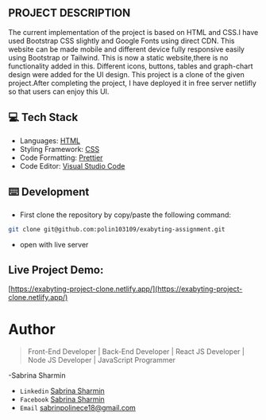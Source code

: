 ## PROJECT DESCRIPTION

The current implementation of the project is based on HTML and CSS.I have used Bootstrap CSS slightly and Google Fonts using direct CDN. This website can be made mobile and different device fully responsive easily using Bootstrap or Tailwind. This is now a static website,there is no functionality added in this. Different icons, buttons, tables and graph-chart design were added for the UI design. This project is a clone of the given project.After completing the project, I have deployed it in free server netlifly so that users can enjoy this UI.

## 💻 Tech Stack

- Languages: [HTML](https://www.w3schools.com/html/)
- Styling Framework: [CSS](https://www.w3schools.com/css/)
- Code Formatting: [Prettier](https://prettier.io/)
- Code Editor: [Visual Studio Code](https://code.visualstudio.com/)

## ⌨️ Development

- First clone the repository by copy/paste the following command:

```bash
git clone git@github.com:polin103109/exabyting-assignment.git
```

- open with live server

## Live Project Demo:

[https://exabyting-project-clone.netlify.app/](https://exabyting-project-clone.netlify.app/)

# Author

> Front-End Developer | Back-End Developer | React JS Developer | Node JS Developer | JavaScript Programmer

-Sabrina Sharmin

- `Linkedin` [Sabrina Sharmin](https://www.linkedin.com/in/sabrina-sharmin-937a441a7/)
- `Facebook` [Sabrina Sharmin](https://www.facebook.com/sharmin.polin/)
- `Email` [sabrinpolinece18@gmail.com](sabrinapolinece18@gmail.com)
